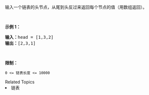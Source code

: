 <p>输入一个链表的头节点，从尾到头反过来返回每个节点的值（用数组返回）。</p>

<p>&nbsp;</p>

<p><strong>示例 1：</strong></p>

<pre><strong>输入：</strong>head = [1,3,2]
<strong>输出：</strong>[2,3,1]</pre>

<p>&nbsp;</p>

<p><strong>限制：</strong></p>

<p><code>0 &lt;= 链表长度 &lt;= 10000</code></p>
<div><div>Related Topics</div><div><li>链表</li></div></div>